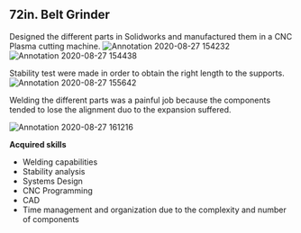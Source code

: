 ## 72in. Belt Grinder

Designed the different parts in Solidworks and manufactured them in a CNC Plasma cutting machine. 
![Annotation 2020-08-27 154232](https://user-images.githubusercontent.com/70322978/91457158-f78c2600-e87b-11ea-99fd-980a7dd77c06.jpg)
![Annotation 2020-08-27 154438](https://user-images.githubusercontent.com/70322978/91457469-4934b080-e87c-11ea-843a-19b9352988b7.jpg)

Stability test were made in order to obtain the right length to the supports.
![Annotation 2020-08-27 155642](https://user-images.githubusercontent.com/70322978/91458948-01af2400-e87e-11ea-8579-3e2f2824e646.jpg)

Welding the different parts was a painful job because the components tended to lose the alignment duo to the expansion suffered.

![Annotation 2020-08-27 161216](https://user-images.githubusercontent.com/70322978/91460760-1b516b00-e880-11ea-94ea-6bd878deed5d.jpg)

**Acquired skills** 
- Welding capabilities
- Stability analysis
- Systems Design
- CNC Programming
- CAD
- Time management and organization due to the complexity and number of components

